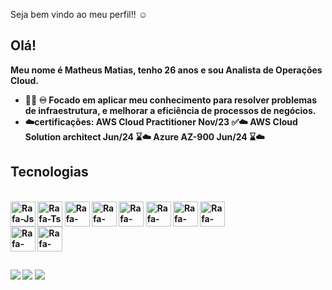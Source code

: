 <!--
### Hi there 👋

- 🔭 I’m currently working on ...
- 🌱 I’m currently learning ...
- 👯 I’m looking to collaborate on ...
- 🤔 I’m looking for help with ...
- 💬 Ask me about ...
- 📫 How to reach me: ...
- 😄 Pronouns: ...
- ⚡ Fun fact: ...
-->
Seja bem vindo ao meu perfil!! ☺
## Olá! 
<strong> Meu nome é Matheus Matias, tenho 26 anos e sou Analista de Operações Cloud. <strong/>
  

<!-- ![Anurag's GitHub stats](https://github-readme-stats.vercel.app/api?username=kenamatias&show_icons=true&theme=dark)
-->
<!--
<img
  src="https://github.com/Pedropfsf/Pedropfsf/blob/master/city-pixel-art.gif"
  width="100%"
/>
-->


- :man_technologist: ♾️ Focado em aplicar meu conhecimento para resolver problemas de infraestrutura, e melhorar a eficiência de processos de negócios.
- ☁️certificações: AWS Cloud Practitioner Nov/23 ✅☁️
                   AWS Cloud Solution architect Jun/24 ⌛☁️
                   Azure AZ-900 Jun/24 ⌛☁️

## Tecnologias
<div style="display: inline_block"><br>
  <img align="center" alt="Rafa-Js" width="40" height="40" 
    src="https://cdn.jsdelivr.net/gh/devicons/devicon/icons/linux/linux-original.svg">
  <img align="center" alt="Rafa-Ts" width="40" height="40" 
    src="https://cdn.jsdelivr.net/gh/devicons/devicon/icons/docker/docker-original-wordmark.svg" />
  <img align="center" alt="Rafa-HTML" width="40" height="40" 
    src="https://cdn.jsdelivr.net/gh/devicons/devicon/icons/kubernetes/kubernetes-plain-wordmark.svg" />
  <img align="center" alt="Rafa-React" width="40" height="40" 
    src="https://cdn.jsdelivr.net/gh/devicons/devicon/icons/amazonwebservices/amazonwebservices-original-wordmark.svg" />
  <img align="center" alt="Rafa-CSS"  width="40" height="40"
    src="https://cdn.jsdelivr.net/gh/devicons/devicon/icons/grafana/grafana-original.svg" />
  <img align="center" alt="Rafa-CSS"  width="40" height="40"
    src="https://cdn.jsdelivr.net/gh/devicons/devicon/icons/prometheus/prometheus-original.svg" />
  <img align="center" alt="Rafa-CSS"  width="40" height="40"
    src="https://cdn.jsdelivr.net/gh/devicons/devicon/icons/jira/jira-original-wordmark.svg" />
  <img align="center" alt="Rafa-CSS"  width="40" height="40"
    src="https://cdn.jsdelivr.net/gh/devicons/devicon/icons/confluence/confluence-original-wordmark.svg" />
  </div>
  <img align="center" alt="Rafa-CSS"  width="40" height="40"
    src="https://cdn.jsdelivr.net/gh/devicons/devicon/icons/vscode/vscode-original.svg" />
  <img align="center" alt="Rafa-CSS"  width="40" height="40"
    src="https://cdn.jsdelivr.net/gh/devicons/devicon/icons/git/git-plain.svg" />
  </div>
 

  ##
 
<div> 
 <a href="https://discord.gg/matias_" target="_blank"><img src="https://img.shields.io/badge/Discord-7289DA?style=for-the-badge&logo=discord&logoColor=white" target="_blank"></a> 
  <a href = "mailto:matheusmatias369@gmail.com"><img src="https://img.shields.io/badge/-Gmail-%23333?style=for-the-badge&logo=gmail&logoColor=white" target="_blank"></a>
  <a href="https://www.linkedin.com/in/matheusmatiassilva/" target="_blank"><img src="https://img.shields.io/badge/-LinkedIn-%230077B5?style=for-the-badge&logo=linkedin&logoColor=white" target="_blank"></a> 
  
</div>
